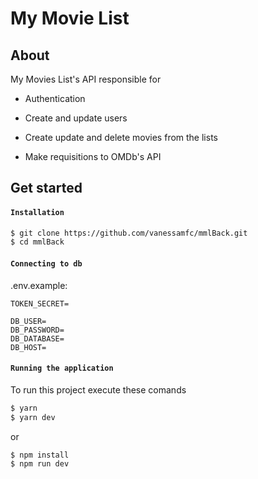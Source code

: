 # My Movie List

## About

My Movies List's API responsible for

- Authentication
- Create and update users
- Create update and delete movies from the lists

- Make requisitions to OMDb's API

## Get started

#### `Installation`

```sh
$ git clone https://github.com/vanessamfc/mmlBack.git
$ cd mmlBack
```

#### `Connecting to db`

.env.example:

```
TOKEN_SECRET=

DB_USER=
DB_PASSWORD=
DB_DATABASE=
DB_HOST=
```

#### `Running the application`

To run this project execute these comands

```sh
$ yarn
$ yarn dev
```

or

```sh
$ npm install
$ npm run dev
```
